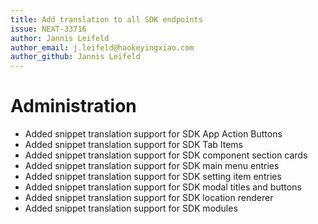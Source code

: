 ```yaml
---
title: Add translation to all SDK endpoints
issue: NEXT-33716
author: Jannis Leifeld
author_email: j.leifeld@haokeyingxiao.com
author_github: Jannis Leifeld
---
```

# Administration
* Added snippet translation support for SDK App Action Buttons
* Added snippet translation support for SDK Tab Items
* Added snippet translation support for SDK component section cards
* Added snippet translation support for SDK main menu entries
* Added snippet translation support for SDK setting item entries
* Added snippet translation support for SDK modal titles and buttons
* Added snippet translation support for SDK location renderer
* Added snippet translation support for SDK modules
